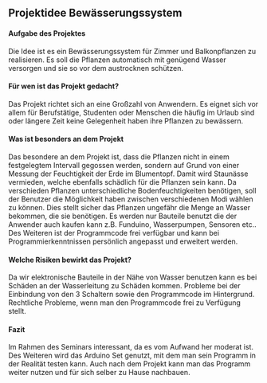 ## Projektidee Bewässerungssystem

#### Aufgabe des Projektes

Die Idee ist es ein Bewässerungssystem für Zimmer und Balkonpflanzen zu realisieren. Es soll die Pflanzen automatisch mit genügend Wasser versorgen und sie so vor dem austrocknen schützen. 

#### Für wen ist das Projekt gedacht?

Das Projekt richtet sich an eine Großzahl von Anwendern. Es eignet sich vor allem für Berufstätige, Studenten oder Menschen die häufig im Urlaub sind oder längere Zeit keine Gelegenheit haben ihre Pflanzen zu bewässern.

#### Was ist besonders an dem Projekt

Das besondere an dem Projekt ist, dass die Pflanzen nicht in einem festgelegtem Intervall gegossen werden, sondern auf Grund von einer Messung der Feuchtigkeit der Erde im Blumentopf. Damit wird Staunässe vermieden, welche ebenfalls schädlich für die Pflanzen sein kann. Da verschieden Pflanzen unterschiedliche Bodenfeuchtigkeiten benötigen, soll der Benutzer die Möglichkeit haben zwischen verschiedenen Modi wählen zu können. Dies stellt sicher das Pflanzen ungefähr die Menge an Wasser bekommen, die sie benötigen.
Es werden nur Bauteile benutzt die der Anwender auch kaufen kann z.B. Funduino, Wasserpumpen, Sensoren etc.. Des Weiteren ist der Programmcode frei verfügbar und kann bei Programmierkenntnissen persönlich angepasst und erweitert werden.

#### Welche Risiken bewirkt das Projekt?

Da wir elektronische Bauteile in der Nähe von Wasser benutzen kann es bei Schäden an der Wasserleitung zu Schäden kommen.
Probleme bei der Einbindung von den 3 Schaltern sowie den Programmcode im Hintergrund.
Rechtliche Probleme, wenn man den Programmcode frei zu Verfügung stellt.

#### Fazit

Im Rahmen des Seminars interessant, da es vom Aufwand her moderat ist. Des Weiteren wird das Arduino Set genutzt, mit dem man sein Programm in der Realität testen kann. Auch nach dem Projekt kann man das Programm weiter nutzen und für sich selber zu Hause nachbauen.

